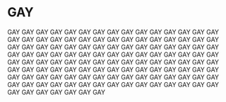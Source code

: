 # GAY
GAY GAY GAY GAY GAY GAY GAY GAY GAY GAY GAY GAY GAY GAY GAY GAY GAY GAY GAY GAY GAY GAY GAY GAY GAY GAY GAY GAY GAY GAY GAY GAY GAY GAY GAY 
GAY GAY GAY GAY GAY GAY GAY GAY GAY GAY GAY GAY GAY GAY GAY GAY GAY GAY GAY GAY GAY GAY GAY GAY GAY GAY GAY GAY GAY 
GAY GAY GAY GAY GAY GAY GAY GAY GAY GAY GAY GAY GAY GAY GAY GAY GAY GAY GAY GAY GAY GAY GAY GAY GAY GAY GAY GAY GAY GAY GAY GAY GAY GAY GAY 
GAY GAY GAY GAY GAY GAY GAY GAY GAY GAY GAY GAY GAY GAY GAY GAY GAY GAY GAY GAY GAY GAY GAY GAY GAY GAY GAY GAY 
